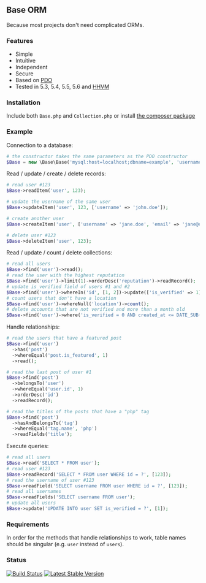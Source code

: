 ## Base ORM

Because most projects don't need complicated ORMs.

### Features

- Simple
- Intuitive
- Independent
- Secure
- Based on [PDO](http://php.net/manual/en/book.pdo.php)
- Tested in 5.3, 5.4, 5.5, 5.6 and [HHVM](http://hhvm.com/)

### Installation

Include both `Base.php` and `Collection.php` or install [the composer package](https://packagist.org/packages/erusev/base)

### Example

Connection to a database:
```php
# the constructor takes the same parameters as the PDO constructor
$Base = new \Base\Base('mysql:host=localhost;dbname=example', 'username', 'password');
```

Read / update / create / delete records:
```php
# read user #123
$Base->readItem('user', 123);
```
```php
# update the username of the same user
$Base->updateItem('user', 123, ['username' => 'john.doe']);
```
```php
# create another user
$Base->createItem('user', ['username' => 'jane.doe', 'email' => 'jane@example.com']);
```
```php
# delete user #123
$Base->deleteItem('user', 123);
```

Read / update / count / delete collections:
```php
# read all users
$Base->find('user')->read();
# read the user with the highest reputation
$Base->find('user')->limit(1)->orderDesc('reputation')->readRecord();
# update is_verified field of users #1 and #2
$Base->find('user')->whereIn('id', [1, 2])->update(['is_verified' => 1]);
# count users that don't have a location
$Base->find('user')->whereNull('location')->count();
# delete accounts that are not verified and more than a month old
$Base->find('user')->where('is_verified = 0 AND created_at <= DATE_SUB(NOW(),INTERVAL 1 MONTH)')->delete();
```

Handle relationships:
```php
# read the users that have a featured post
$Base->find('user')
  ->has('post')
  ->whereEqual('post.is_featured', 1)
  ->read();
```
```php
# read the last post of user #1
$Base->find('post')
  ->belongsTo('user')
  ->whereEqual('user.id', 1)
  ->orderDesc('id')
  ->readRecord();
```
```php
# read the titles of the posts that have a "php" tag
$Base->find('post')
  ->hasAndBelongsTo('tag')
  ->whereEqual('tag.name', 'php')
  ->readFields('title');
```

Execute queries:
```php
# read all users
$Base->read('SELECT * FROM user');
# read user #123
$Base->readRecord('SELECT * FROM user WHERE id = ?', [123]);
# read the username of user #123
$Base->readField('SELECT username FROM user WHERE id = ?', [123]);
# read all usernames
$Base->readFields('SELECT username FROM user');
# update all users
$Base->update('UPDATE INTO user SET is_verified = ?', [1]);
```

### Requirements

In order for the methods that handle relationships to work, table names should be singular (e.g. `user` instead of `users`).

### Status

[![Build Status](http://img.shields.io/travis/erusev/base.svg?style=flat-square)](https://travis-ci.org/erusev/base)
[![Latest Stable Version](http://img.shields.io/packagist/v/erusev/base.svg?style=flat-square)](https://packagist.org/packages/erusev/base)
